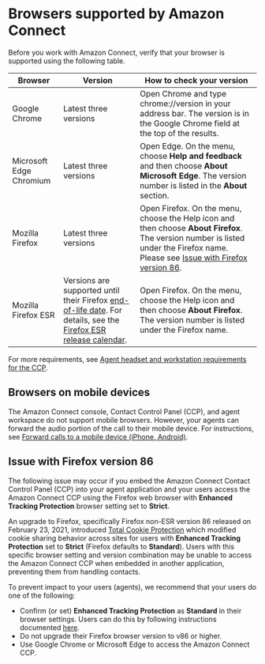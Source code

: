 # Browsers supported by Amazon Connect<a name="browsers"></a>

Before you work with Amazon Connect, verify that your browser is supported using the following table\. 


| Browser | Version | How to check your version | 
| --- | --- | --- | 
|  Google Chrome  |  Latest three versions  | Open Chrome and type chrome://version in your address bar\. The version is in the Google Chrome field at the top of the results\. | 
|  Microsoft Edge Chromium  |  Latest three versions  | Open Edge\. On the menu, choose **Help and feedback** and then choose **About Microsoft Edge**\. The version number is listed in the **About** section\.  | 
|  Mozilla Firefox  |  Latest three versions  | Open Firefox\. On the menu, choose the Help icon and then choose **About Firefox**\. The version number is listed under the Firefox name\. Please see [Issue with Firefox version 86](#browsers-firefox-issue)\.  | 
|  Mozilla Firefox ESR  |  Versions are supported until their Firefox [end\-of\-life date](https://support.mozilla.org/en-US/kb/firefox-esr-release-cycle)\. For details, see the [Firefox ESR release calendar](https://wiki.mozilla.org/Release_Management/Calendar)\.   | Open Firefox\. On the menu, choose the Help icon and then choose **About Firefox**\. The version number is listed under the Firefox name\.  | 

 For more requirements, see [Agent headset and workstation requirements for the CCP](ccp-agent-hardware.md)\.

## Browsers on mobile devices<a name="browsers-mobile"></a>

The Amazon Connect console, Contact Control Panel \(CCP\), and agent workspace do not support mobile browsers\. However, your agents can forward the audio portion of the call to their mobile device\. For instructions, see [Forward calls to a mobile device \(iPhone, Android\)](forward-calls-to-mobile-device.md)\.

## Issue with Firefox version 86<a name="browsers-firefox-issue"></a>

The following issue may occur if you embed the Amazon Connect Contact Control Panel \(CCP\) into your agent application and your users access the Amazon Connect CCP using the Firefox web browser with **Enhanced Tracking Protection** browser setting set to **Strict**\. 

An upgrade to Firefox, specifically Firefox non\-ESR version 86 released on February 23, 2021, introduced [Total Cookie Protection](https://blog.mozilla.org/security/2021/02/23/total-cookie-protection/) which modified cookie sharing behavior across sites for users with **Enhanced Tracking Protection** set to **Strict** \(Firefox defaults to **Standard**\)\. Users with this specific browser setting and version combination may be unable to access the Amazon Connect CCP when embedded in another application, preventing them from handling contacts\. 

To prevent impact to your users \(agents\), we recommend that your users do one of the following:
+ Confirm \(or set\) **Enhanced Tracking Protection** as **Standard** in their browser settings\. Users can do this by following instructions documented [here](https://support.mozilla.org/en-US/kb/enhanced-tracking-protection-firefox-desktop#w_adjust-your-global-enhanced-tracking-protection-settings)\. 
+ Do not upgrade their Firefox browser version to v86 or higher\. 
+ Use Google Chrome or Microsoft Edge to access the Amazon Connect CCP\. 